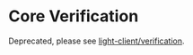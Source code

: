 # Core Verification

Deprecated, please see [light-client/verification](https://github.com/KYVENetwork/cometbft/v38/blob/v0.38.x/spec/light-client/verification).
